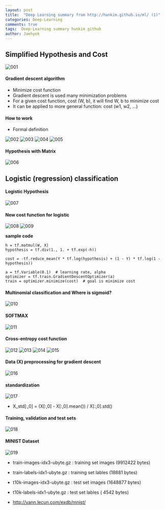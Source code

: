 ```yaml
---
layout: post
title:  "Deep Learning summary from http://hunkim.github.io/ml/ (1)"
categories: Deep-Learning
comments: true
tags:  Deep-Learning summary hunkim github
author: Jaehyek
---
```


## Simplified Hypothesis and Cost
![001](/img/2017-01-15-Deep-Learning-hunkim-github-01/001.JPG)

#### Gradient descent algorithm
- Minimize cost function
- Gradient descent is used many minimization problems
- For a given cost function, cost (W, b), it will find W, b to minimize cost
- It can be applied to more general function: cost (w1, w2, …)

#### How to work
- Formal definition

![002](/img/2017-01-15-Deep-Learning-hunkim-github-01/002.JPG)
![003](/img/2017-01-15-Deep-Learning-hunkim-github-01/003.JPG)
![004](/img/2017-01-15-Deep-Learning-hunkim-github-01/004.JPG)
![005](/img/2017-01-15-Deep-Learning-hunkim-github-01/005.JPG)

#### Hypothesis with Matrix
![006](/img/2017-01-15-Deep-Learning-hunkim-github-01/006.JPG)

## Logistic (regression) classification

#### Logistic Hypothesis
![007](/img/2017-01-15-Deep-Learning-hunkim-github-01/007.JPG)

#### New cost function for logistic
![008](/img/2017-01-15-Deep-Learning-hunkim-github-01/008.JPG)
![009](/img/2017-01-15-Deep-Learning-hunkim-github-01/009.JPG)

**sample code**

```
h = tf.matmul(W, X)
hypothesis = tf.div(1., 1. + tf.exp(-h))

cost = -tf.reduce_mean(Y * tf.log(hypothesis) + (1 - Y) * tf.log(1 - hypothesis))

a = tf.Variable(0.1)  # learning rate, alpha
optimizer = tf.train.GradientDescentOptimizer(a)
train = optimizer.minimize(cost)  # goal is minimize cost
```

#### Multinomial classification and Where is sigmoid?
![010](/img/2017-01-15-Deep-Learning-hunkim-github-01/010.JPG)

#### SOFTMAX
![011](/img/2017-01-15-Deep-Learning-hunkim-github-01/011.JPG)

#### Cross-entropy cost function
![012](/img/2017-01-15-Deep-Learning-hunkim-github-01/012.JPG)
![013](/img/2017-01-15-Deep-Learning-hunkim-github-01/013.JPG)
![014](/img/2017-01-15-Deep-Learning-hunkim-github-01/014.JPG)
![015](/img/2017-01-15-Deep-Learning-hunkim-github-01/015.JPG)

#### Data (X) preprocessing for gradient descent
![016](/img/2017-01-15-Deep-Learning-hunkim-github-01/016.JPG)

#### standardization
![017](/img/2017-01-15-Deep-Learning-hunkim-github-01/017.JPG)

- X_std[:,0] = (X[:,0] - X[:,0].mean()) / X[:,0].std()

#### Training, validation and test sets
![018](/img/2017-01-15-Deep-Learning-hunkim-github-01/018.JPG)

#### MINIST Dataset
![019](/img/2017-01-15-Deep-Learning-hunkim-github-01/019.JPG)

- train-images-idx3-ubyte.gz : training set images (9912422 bytes)
- train-labels-idx1-ubyte.gz : training set lables (18881 bytes)

- t10k-images-idx3-ubyte.gz : test set images (1648877 bytes)
- t10k-labels-idx1-ubyte.gz : test set lables ( 4542 bytes)

- <http://yann.lecun.com/exdb/mnist/>


